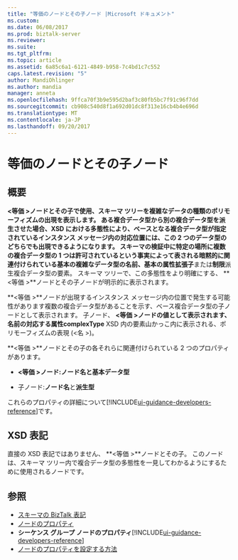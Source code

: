 ```yaml
---
title: "等価のノードとその子ノード |Microsoft ドキュメント"
ms.custom: 
ms.date: 06/08/2017
ms.prod: biztalk-server
ms.reviewer: 
ms.suite: 
ms.tgt_pltfrm: 
ms.topic: article
ms.assetid: 6a85c6a1-6121-4849-b958-7c4bd1c7c552
caps.latest.revision: "5"
author: MandiOhlinger
ms.author: mandia
manager: anneta
ms.openlocfilehash: 9ffca70f3b9e595d2baf3c80fb5bc7f91c96f7dd
ms.sourcegitcommit: cb908c540d8f1a692d01dc8f313e16cb4b4e696d
ms.translationtype: MT
ms.contentlocale: ja-JP
ms.lasthandoff: 09/20/2017
---
```

# <a name="equivalent-nodes-and-their-child-nodes"></a>等価のノードとその子ノード

## <a name="overview"></a>概要
**\<等価 >**ノードとその子で使用、スキーマ ツリーを複雑なデータの種類のポリモーフィズムの出現を表示します。 ある複合データ型から別の複合データ型を派生させた場合、XSD における多態性により、ベースとなる複合データ型が指定されているインスタンス メッセージ内の対応位置には、この 2 つのデータ型のどちらでも出現できるようになります。 スキーマの検証中に特定の場所に複数の複合データ型の 1 つは許可されているという事実によって表される暗黙的に関連付けられている基本の複雑なデータ型の名前、**基本**の属性**拡張子**または**制限**派生複合データ型の要素。 スキーマ ツリーで、この多態性をより明確にする、 **\<等価 >**ノードとその子ノードが明示的に表示されます。  
  
 **\<等価 >**ノードが出現するインスタンス メッセージ内の位置で発生する可能性があります複数の複合データ型があることを示す、ベース複合データ型の子ノードとして表示されます。 子ノード、 **\<等価 >**ノードの値として表示されます、**名前**の対応する属性**complexType** XSD 内の要素山かっこ内に表示される、ポリモーフィズムの表現 (\<名 >)。  
  
 **\<等価 >**ノードとその子の各それらに関連付けられている 2 つのプロパティがあります。  
  
-   **\<等価 >**ノード:**ノード名**と**基本データ型**
  
-   子ノード:**ノード名**と**派生型**

これらのプロパティの詳細について[!INCLUDE[ui-guidance-developers-reference](../includes/ui-guidance-developers-reference.md)]です。
  
## <a name="xsd-representation"></a>XSD 表記  
 直接の XSD 表記ではありません、 **\<等価 >**ノードとその子。 このノードは、スキーマ ツリー内で複合データ型の多態性を一見してわかるようにするために使用されるノードです。  
  
## <a name="see-also"></a>参照  
-  [スキーマの BizTalk 表記](../core/biztalk-representation-of-schemas.md)   
-  [ノードのプロパティ](../core/node-properties.md)   
-  **シーケンス グループ ノードのプロパティ**[!INCLUDE[ui-guidance-developers-reference](../includes/ui-guidance-developers-reference.md)]  
-  [ノードのプロパティを設定する方法](../core/how-to-set-node-properties.md)